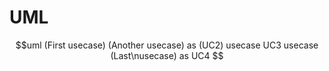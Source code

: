 # UML

$$uml
(First usecase)
(Another usecase) as (UC2)
usecase UC3
usecase (Last\nusecase) as UC4
$$